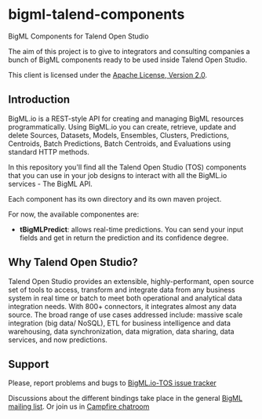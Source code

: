 bigml-talend-components
=======================

BigML Components for Talend Open Studio

The aim of this project is to give to integrators and consulting companies a bunch of BigML components ready to be used inside Talend Open Studio. 

This client is licensed under the
[Apache License, Version 2.0](http://www.apache.org/licenses/LICENSE-2.0.html).

## Introduction

BigML.io is a REST-style API for creating and managing BigML resources programmatically. Using BigML.io you can create, retrieve, update and delete Sources, Datasets, Models, Ensembles, Clusters, Predictions, Centroids, Batch Predictions, Batch Centroids, and Evaluations using standard HTTP methods. 

In this repository you'll find all the Talend Open Studio (TOS) components that you can use in your job designs to interact with all the BigML.io services - The BigML API.

Each component has its own directory and its own maven project. 

For now, the available componentes are:

* **tBigMLPredict**: allows real-time predictions. You can send your input fields and get in return the prediction and its confidence degree.

## Why Talend Open Studio?

Talend Open Studio provides an extensible, highly-performant, open source set of tools to access, transform and integrate data from any business system in real time or batch to meet both operational and analytical data integration needs. With 800+ connectors, it integrates almost any data source. The broad range of use cases addressed include: massive scale integration (big data/ NoSQL), ETL for business intelligence and data warehousing, data synchronization, data migration, data sharing, data services, and now predictions.

## Support

Please, report problems and bugs to 
[BigML.io-TOS issue tracker](https://github.com/bigmlcom/bigml-talend-components/issues)

Discussions about the different bindings take place in the general
[BigML mailing list](http://groups.google.com/group/bigml). Or join us
in [Campfire chatroom](https://bigmlinc.campfirenow.com/f20a0)
